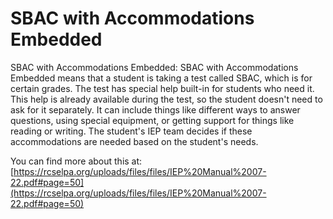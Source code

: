 # SBAC with Accommodations Embedded
SBAC with Accommodations Embedded: SBAC with Accommodations Embedded means that a student is taking a test called SBAC, which is for certain grades. The test has special help built-in for students who need it. This help is already available during the test, so the student doesn't need to ask for it separately. It can include things like different ways to answer questions, using special equipment, or getting support for things like reading or writing. The student's IEP team decides if these accommodations are needed based on the student's needs.

You can find more about this at: [https://rcselpa.org/uploads/files/files/IEP%20Manual%2007-22.pdf#page=50](https://rcselpa.org/uploads/files/files/IEP%20Manual%2007-22.pdf#page=50)
